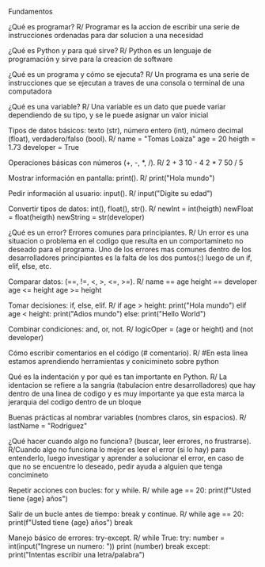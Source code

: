 Fundamentos

¿Qué es programar?
R/ Programar es la accion de escribir una serie de instrucciones ordenadas para dar solucion a una necesidad

¿Qué es Python y para qué sirve?
R/ Python es un lenguaje de programación y sirve para la creacion de software

¿Qué es un programa y cómo se ejecuta?
R/ Un programa es una serie de instrucciones que se ejecutan a traves de una consola o terminal de una computadora

¿Qué es una variable?
R/ Una variable es un dato que puede variar dependiendo de su tipo, y se le puede asignar un valor inicial

Tipos de datos básicos: texto (str), número entero (int), número decimal (float), verdadero/falso (bool).
R/ name = "Tomas Loaiza"
age = 20
heigth = 1.73
developer = True

Operaciones básicas con números (+, -, *, /).
R/ 2 + 3
10 - 4
2 * 7
50 / 5

Mostrar información en pantalla: print().
R/ print("Hola mundo")

Pedir información al usuario: input().
R/ input("Digite su edad")

Convertir tipos de datos: int(), float(), str().
R/ newInt = int(heigth)
newFloat = float(heigth)
newString = str(developer)

¿Qué es un error? Errores comunes para principiantes.
R/ Un error es una situacion o problema en el codigo que resulta en un comportamineto no deseado para el programa. Uno de los errores mas comunes dentro de los desarrolladores principiantes es la falta de los dos puntos(:) luego de un if, elif, else, etc.

Comparar datos: (==, !=, <, >, <=, >=).
R/ name == age
height == developer
age <= height 
age >= height



Tomar decisiones: if, else, elif.
R/ 
if age > height:
    print("Hola mundo")
elif age < height:
    print("Adios mundo")
else:
    print("Hello World")

Combinar condiciones: and, or, not.
R/ logicOper = (age or height) and (not developer)

Cómo escribir comentarios en el código (# comentario).
R/ #En esta linea estamos aprendiendo herramientas y conicimineto sobre python

Qué es la indentación y por qué es tan importante en Python.
R/ La identacion se refiere a la sangria (tabulacion entre desarrolladores) que hay dentro de una linea de codigo y es muy importante ya que esta marca la jerarquia del codigo dentro de un bloque

Buenas prácticas al nombrar variables (nombres claros, sin espacios).
R/ lastName = "Rodriguez"

¿Qué hacer cuando algo no funciona? (buscar, leer errores, no frustrarse).
R/Cuando algo no funciona lo mejor es leer el error (si lo hay) para entenderlo, luego investigar y aprender a solucionar el error, en caso de que no se encuentre lo deseado, pedir ayuda a alguien que tenga concimineto

Repetir acciones con bucles: for y while.
R/ 
while age == 20:
    print(f"Usted tiene {age} años")

Salir de un bucle antes de tiempo: break y continue.
R/
while age == 20:
    print(f"Usted tiene {age} años")
    break 

Manejo básico de errores: try-except.
R/
while True:
    try:
        number = int(input("Ingrese un numero: "))
        print (number)
        break
    except:
        print("Intentas escribir una letra/palabra")


